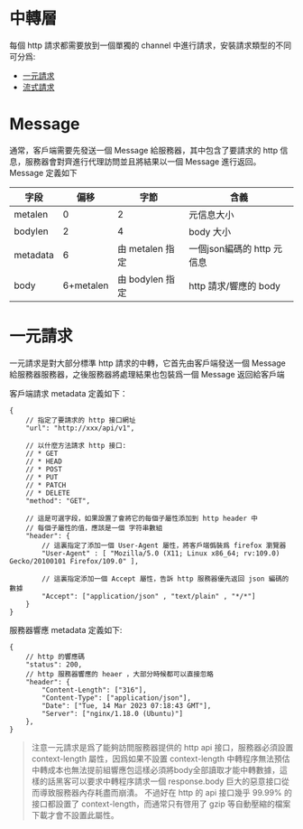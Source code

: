 # 中轉層

每個 http 請求都需要放到一個單獨的 channel 中進行請求，安裝請求類型的不同可分爲:

* [一元請求](#一元請求)
* [流式請求](#流式請求)

# Message

通常，客戶端需要先發送一個 Message 給服務器，其中包含了要請求的 http 信息，服務器會對齊進行代理訪問並且將結果以一個 Message 進行返回。 Message 定義如下

| 字段 | 偏移 | 字節 | 含義 |
|--- |--- |---|---|
|   metalen  |   0   |  2   |   元信息大小    |
|   bodylen  |   2   |  4   |   body 大小    |
|   metadata  |   6   |  由 metalen 指定   |   一個json編碼的 http 元信息    |
|   body  |   6+metalen   |  由 bodylen 指定   |   http 請求/響應的 body    |

# 一元請求

一元請求是對大部分標準 http 請求的中轉，它首先由客戶端發送一個 Message 給服務器服務器，之後服務器將處理結果也包裝爲一個 Message 返回給客戶端


客戶端請求 metadata 定義如下：

```
{
    // 指定了要請求的 http 接口網址
    "url": "http://xxx/api/v1", 

    // 以什麼方法請求 http 接口:
    // * GET 
    // * HEAD 
    // * POST 
    // * PUT 
    // * PATCH 
    // * DELETE
    "method": "GET",
    
    // 這是可選字段，如果設置了會將它的每個子屬性添加到 http header 中
    // 每個子屬性的值，應該是一個 字符串數組
    "header": {
        // 這裏指定了添加一個 User-Agent 屬性，將客戶端僞裝爲 firefox 瀏覽器
        "User-Agent" : [ "Mozilla/5.0 (X11; Linux x86_64; rv:109.0) Gecko/20100101 Firefox/109.0" ],

        // 這裏指定添加一個 Accept 屬性，告訴 http 服務器優先返回 json 編碼的數據
        "Accept": ["application/json" , "text/plain" , "*/*"]
    }
}
```


服務器響應 metadata 定義如下:

```
{
    // http 的響應碼
    "status": 200,
    // http 服務器響應的 heaer ，大部分時候都可以直接忽略
    "header": {
        "Content-Length": ["316"],
        "Content-Type": ["application/json"],
        "Date": ["Tue, 14 Mar 2023 07:18:43 GMT"],
        "Server": ["nginx/1.18.0 (Ubuntu)"]
    },
}
```

> 注意一元請求是爲了能夠訪問服務器提供的 http api 接口，服務器必須設置 context-length 屬性，因爲如果不設置 context-length 中轉程序無法預估中轉成本也無法提前組響應包這樣必須將body全部讀取才能中轉數據，這樣的話黑客可以要求中轉程序請求一個 response.body 巨大的惡意接口從而導致服務器內存耗盡而崩潰。
> 不過好在 http 的 api 接口幾乎 99.99% 的接口都設置了 context-length，而通常只有啓用了 gzip 等自動壓縮的檔案下載才會不設置此屬性。